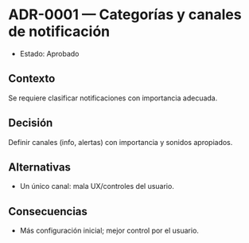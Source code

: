 # ADR-0001 — Categorías y canales de notificación

- Estado: Aprobado

## Contexto
Se requiere clasificar notificaciones con importancia adecuada.

## Decisión
Definir canales (info, alertas) con importancia y sonidos apropiados.

## Alternativas
- Un único canal: mala UX/controles del usuario.

## Consecuencias
- Más configuración inicial; mejor control por el usuario.
